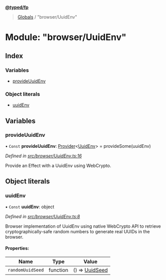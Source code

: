 **[@typed/fp](../README.md)**

> [Globals](../globals.md) / "browser/UuidEnv"

# Module: "browser/UuidEnv"

## Index

### Variables

* [provideUuidEnv](_browser_uuidenv_.md#provideuuidenv)

### Object literals

* [uuidEnv](_browser_uuidenv_.md#uuidenv)

## Variables

### provideUuidEnv

• `Const` **provideUuidEnv**: [Provider](_effect_provide_.md#provider)\<[UuidEnv](../interfaces/_uuid_common_.uuidenv.md)> = provideSome(uuidEnv)

*Defined in [src/browser/UuidEnv.ts:16](https://github.com/TylorS/typed-fp/blob/6ccb290/src/browser/UuidEnv.ts#L16)*

Provide an Effect with a UuidEnv using WebCrypto.

## Object literals

### uuidEnv

▪ `Const` **uuidEnv**: object

*Defined in [src/browser/UuidEnv.ts:8](https://github.com/TylorS/typed-fp/blob/6ccb290/src/browser/UuidEnv.ts#L8)*

Browser implementation of UuidEnv using native WebCrypto API to retrieve cryptographically-safe
random numbers to generate real UUIDs in the browser.

#### Properties:

Name | Type | Value |
------ | ------ | ------ |
`randomUuidSeed` | function | () => [UuidSeed](_uuid_common_.md#uuidseed) |
